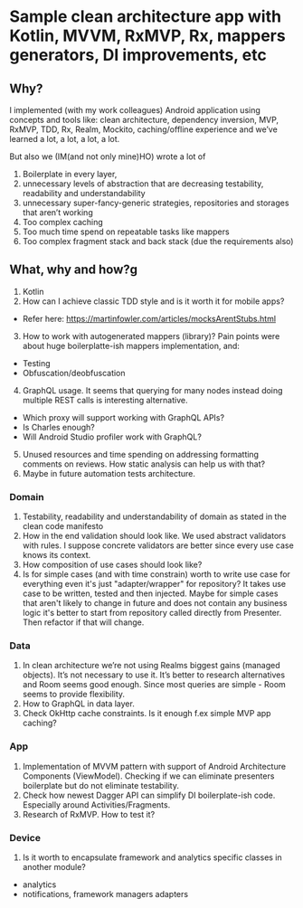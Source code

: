 # Sample clean architecture app with Kotlin, MVVM, RxMVP, Rx, mappers generators, DI improvements, etc

## Why?

I implemented (with my work colleagues) Android application using concepts and tools like: 
clean architecture, dependency inversion, MVP, RxMVP, TDD, Rx, Realm, Mockito, caching/offline experience 
and we’ve learned a lot, a lot, a lot, a lot. 

But also we (IM(and not only mine)HO) wrote a lot of 
1. Boilerplate in every layer, 
2. unnecessary levels of abstraction that are decreasing testability, readability and understandability
3. unnecessary super-fancy-generic strategies, repositories  and storages that aren’t working
4. Too complex caching
5. Too much time spend on repeatable tasks like mappers
6. Too complex fragment stack and back stack (due the requirements also)


## What, why and how?g

1. Kotlin
2. How can I achieve classic TDD style and is it worth it for mobile apps? 		
  * Refer here: https://martinfowler.com/articles/mocksArentStubs.html
3. How to work with autogenerated mappers (library)? Pain points were about huge boilerplatte-ish mappers implementation, and: 
  * Testing
  * Obfuscation/deobfuscation
4. GraphQL usage. It seems that querying for many nodes instead doing multiple REST calls is interesting alternative.
  * Which proxy will support working with GraphQL APIs? 
  * Is Charles enough? 
  * Will Android Studio profiler work with GraphQL?
5. Unused resources and time spending on addressing formatting comments on reviews. How static analysis can help us with that?
6. Maybe in future automation tests architecture.

### Domain
1. Testability, readability and understandability of domain as stated in the clean code manifesto
2. How in the end validation should look like. We used abstract validators with rules. I suppose concrete validators are better since every use case knows its context.
3. How composition of use cases should look like?
4. Is for simple cases (and with time constrain) worth to write use case for everything even it's just "adapter/wrapper" for repository?
It takes use case to be written, tested and then injected. 
Maybe for simple cases that aren't likely to change in future and does not contain any business logic it's better to start from repository called directly from Presenter.
Then refactor if that will change. 

### Data
1. In clean architecture we’re not using Realms biggest gains (managed objects). 
It’s not necessary to use it. 
It’s better to research alternatives and Room seems good enough. 
Since most queries are simple - Room seems to provide flexibility. 
2. How to GraphQL in data layer.
3. Check OkHttp cache constraints. Is it enough f.ex simple MVP app caching?

### App
1. Implementation of MVVM pattern with support of Android Architecture Components (ViewModel). 
Checking if we can eliminate presenters boilerplate but do not eliminate testability.
2. Check how newest Dagger API can simplify DI boilerplate-ish code. Especially around Activities/Fragments.
3. Research of RxMVP. How to test it?

### Device
1. Is it worth to encapsulate framework and analytics specific classes in another module?
  * analytics
  * notifications, framework managers adapters 
